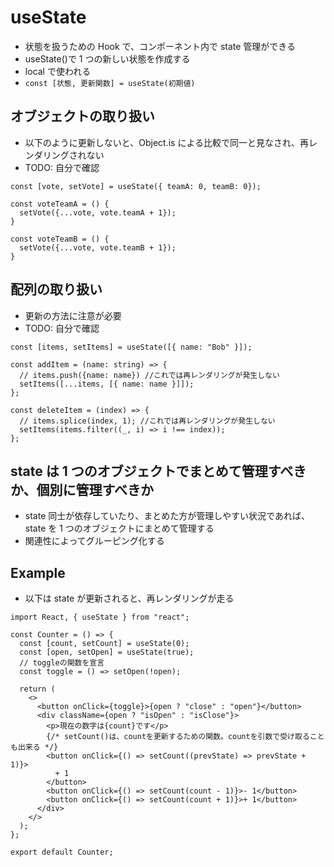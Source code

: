 # useState

- 状態を扱うための Hook で、コンポーネント内で state 管理ができる
- useState()で 1 つの新しい状態を作成する
- local で使われる
- `const [状態, 更新関数] = useState(初期値)`

## オブジェクトの取り扱い

- 以下のように更新しないと、Object.is による比較で同一と見なされ、再レンダリングされない
- TODO: 自分で確認

```tsx
const [vote, setVote] = useState({ teamA: 0, teamB: 0});

const voteTeamA = () {
  setVote({...vote, vote.teamA + 1});
}

const voteTeamB = () {
  setVote({...vote, vote.teamB + 1});
}
```

## 配列の取り扱い

- 更新の方法に注意が必要
- TODO: 自分で確認

```tsx
const [items, setItems] = useState([{ name: "Bob" }]);

const addItem = (name: string) => {
  // items.push({name: name}) //これでは再レンダリングが発生しない
  setItems([...items, [{ name: name }]]);
};

const deleteItem = (index) => {
  // items.splice(index, 1); //これでは再レンダリングが発生しない
  setItems(items.filter((_, i) => i !== index));
};
```

## state は 1 つのオブジェクトでまとめて管理すべきか、個別に管理すべきか

- state 同士が依存していたり、まとめた方が管理しやすい状況であれば、state を 1 つのオブジェクトにまとめて管理する
- 関連性によってグルーピング化する

## Example

- 以下は state が更新されると、再レンダリングが走る

```tsx
import React, { useState } from "react";

const Counter = () => {
  const [count, setCount] = useState(0);
  const [open, setOpen] = useState(true);
  // toggleの関数を宣言
  const toggle = () => setOpen(!open);

  return (
    <>
      <button onClick={toggle}>{open ? "close" : "open"}</button>
      <div className={open ? "isOpen" : "isClose"}>
        <p>現在の数字は{count}です</p>
        {/* setCount()は、countを更新するための関数。countを引数で受け取ることも出来る */}
        <button onClick={() => setCount((prevState) => prevState + 1)}>
          + 1
        </button>
        <button onClick={() => setCount(count - 1)}>- 1</button>
        <button onClick={() => setCount(count + 1)}>+ 1</button>
      </div>
    </>
  );
};

export default Counter;
```
